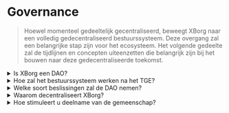 # Governance

> Hoewel momenteel gedeeltelijk gecentraliseerd, beweegt XBorg naar een volledig gedecentraliseerd bestuurssysteem. Deze overgang zal een belangrijke stap zijn voor het ecosysteem. Het volgende gedeelte zal de tijdlijnen en concepten uiteenzetten die belangrijk zijn bij het bouwen naar deze gedecentraliseerde toekomst.

<details>

<summary>Is XBorg een DAO? </summary>

Op dit moment is XBorg voornamelijk gecentraliseerd, hoewel Prometheus-houders en raden gedeeltelijk invloed hebben op het bestuur van het ecosysteem. In wezen wordt er gebruik gemaakt van gemeenschapsstemming om specifieke beslissingen te informeren.

Na het Token Generation Event (TGE) streeft XBorg ernaar om volledig gedecentraliseerd te worden. Het is echter duidelijk dat het decentralisatieproces niet onmiddellijk kan plaatsvinden en met geduld en zorg moet worden benaderd.&#x20;

</details>

<details>

<summary>Hoe zal het bestuurssysteem werken na het TGE? </summary>

Het bestuur zal worden toegepast via kwadratische stemmen, waarbij het totale aantal XBG-tokens vermenigvuldigd wordt met de in-protocol status. Dit mechanisme zorgt ervoor dat grotere tokenhouders geen overmatige invloed hebben op het bestuur en dat degenen die waarde leveren aan het ecosysteem (via de in-protocol status en het XP-systeem) meer gewicht hebben in het ecosysteem.&#x20;

</details>

<details>

<summary>Welke soort beslissingen zal de DAO nemen? </summary>

Naarmate XBorg zich richt op volledige decentralisatie, zal het bestuur belast worden met een breed scala aan besluitvormingsbevoegdheden. Het is echter vermeldenswaard dat bepaalde aspecten van het project niet onderhevig zullen zijn aan stemming, zoals het blootstellen van gevoelige gegevens die mogelijk de levensduur van het project in gevaar kunnen brengen, of het nastreven van initiatieven die juridisch twijfelachtig zijn of de reputatie van XBorg kunnen schaden of invloed kunnen hebben op eerdere juridische, commerciële of financiële relaties.

De kernbijdragers zullen een ondersteunende en begeleidende rol spelen bij het faciliteren van effectieve besluitvorming binnen de DAO. De soorten beslissingen die onderhevig zullen zijn aan stemming zijn onder andere nieuwe productaanbiedingen, updates van applicatiefuncties, wijzigingen in de vergoedingsmechanismen binnen het protocol, financiering van DAO-activiteiten, beheer van DAO-uitgaven en veto van aanzienlijke voorzienbare uitgaven, begeleiding van strategische marktuitbreiding en het geven van input over de samenstelling van de kernbijdragers.

</details>

<details>

<summary>Waarom decentraliseert XBorg? </summary>

Bij XBorg erkennen we het grote belang van een nauwe verbinding met onze gebruikers, gezien onze rol als referentie- en toepassingslaag voor spelers. In anticipatie op een toekomst waarin technische toetredingsdrempels minimaal zijn, geloven we dat de gemeenschap het meest waardevolle bezit is van een protocol. Onze onwrikbare missie is om spelers over de hele wereld te versterken.

Met de visie om het grootste gaming-ecosysteem te worden dat consumententoepassingen bouwt door en voor spelers, begrijpt XBorg de gevoelige aard van spelergegevens en referenties. We zijn er stellig van overtuigd dat gecentraliseerde entiteiten dergelijke informatie niet adequaat kunnen beheren en dat gedecentraliseerde alternatieven uiteindelijk zullen zegevieren.

</details>

<details>

<summary>Hoe stimuleert u deelname van de gemeenschap? </summary>

Om een sterke en betrokken gemeenschap te bevorderen, hebben wij bij XBorg een bestuursstructuur geïmplementeerd die actieve deelname benadrukt. Specifiek hebben we een quorumeis van 10% gesteld voor bestuursstemmingen, wat ervoor zorgt dat een aanzienlijk deel van de gemeenschap een stem heeft in belangrijke beslissingen. Daarnaast zullen we om gemeenschapsleden te stimuleren deel te nemen aan het bestuur, beloningen aanbieden in de vorm van XBG-tokens gedurende een vooraf bepaalde periode. Deze aanpak dient ter bevordering van de democratische en participatieve ethiek die ten grondslag ligt aan onze visie voor XBorg als een gedecentraliseerd gaming-ecosysteem.

</details>